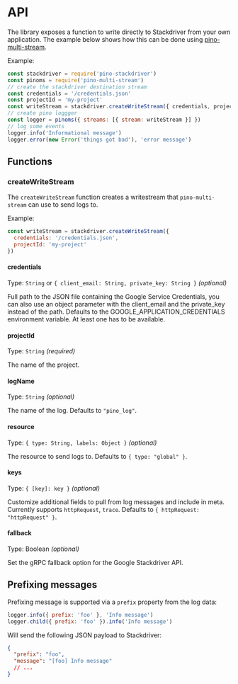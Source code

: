 # API

The library exposes a function to write directly to Stackdriver from your own application. The example below shows how this can be done using [pino-multi-stream](https://github.com/pinojs/pino-multi-stream).

Example:

```js
const stackdriver = require('pino-stackdriver')
const pinoms = require('pino-multi-stream')
// create the stackdriver destination stream
const credentials = '/credentials.json'
const projectId = 'my-project'
const writeStream = stackdriver.createWriteStream({ credentials, projectId })
// create pino loggger
const logger = pinoms({ streams: [{ stream: writeStream }] })
// log some events
logger.info('Informational message')
logger.error(new Error('things got bad'), 'error message')
```

## Functions

### createWriteStream

The `createWriteStream` function creates a writestream that `pino-multi-stream` can use to send logs to.

Example:

```js
const writeStream = stackdriver.createWriteStream({
  credentials: '/credentials.json',
  projectId: 'my-project'
})
```

#### credentials

Type: `String` or `{ client_email: String, private_key: String }` *(optional)*

Full path to the JSON file containing the Google Service Credentials,
you can also use an object parameter with the client_email and the private_key instead of the path. Defaults to the GOOGLE_APPLICATION_CREDENTIALS environment variable. At least one has to be available.


#### projectId

Type: `String` *(required)*

The name of the project.

#### logName

Type: `String` *(optional)*

The name of the log. Defaults to `"pino_log"`.

#### resource

Type: `{ type: String, labels: Object }` *(optional)*

The resource to send logs to. Defaults to `{ type: "global" }`.

#### keys

Type: `{ [key]: key }` *(optional)*

Customize additional fields to pull from log messages and include in meta. Currently
supports `httpRequest`, `trace`. Defaults to `{ httpRequest: "httpRequest" }`.

#### fallback

Type: Boolean *(optional)*

Set the gRPC fallback option for the Google Stackdriver API.

## Prefixing messages

Prefixing message is supported via a `prefix` property from the log data:

```js
logger.info({ prefix: 'foo' }, 'Info message')
logger.child({ prefix: 'foo' }).info('Info message')
```

Will send the following JSON payload to Stackdriver:

```json
{
  "prefix": "foo",
  "message": "[foo] Info message"
  // ...
}
```